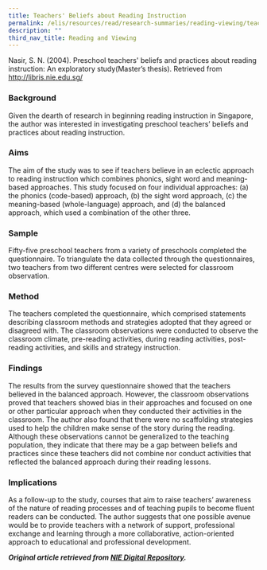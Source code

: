 ```yaml
---
title: Teachers' Beliefs about Reading Instruction
permalink: /elis/resources/read/research-summaries/reading-viewing/teachers-beliefs-about-reading-instruction/
description: ""
third_nav_title: Reading and Viewing
---
```

Nasir, S. N. (2004). Preschool teachers' beliefs and practices about reading instruction: An exploratory study(Master’s thesis). Retrieved from http://libris.nie.edu.sg/

### Background

Given the dearth of research in beginning reading instruction in Singapore, the author was interested in investigating preschool teachers’ beliefs and practices about reading instruction.

### Aims

The aim of the study was to see if teachers believe in an eclectic approach to reading instruction which combines phonics, sight word and meaning-based approaches. This study focused on four individual approaches: (a) the phonics (code-based) approach, (b) the sight word approach, (c) the meaning-based (whole-language) approach, and (d) the balanced approach, which used a combination of the other three.

### Sample

Fifty-five preschool teachers from a variety of preschools completed the questionnaire. To triangulate the data collected through the questionnaires, two teachers from two different centres were selected for classroom observation.

### Method

The teachers completed the questionnaire, which comprised statements describing classroom methods and strategies adopted that they agreed or disagreed with. The classroom observations were conducted to observe the classroom climate, pre-reading activities, during reading activities, post-reading activities, and skills and strategy instruction.

### Findings

The results from the survey questionnaire showed that the teachers believed in the balanced approach. However, the classroom observations proved that teachers showed bias in their approaches and focused on one or other particular approach when they conducted their activities in the classroom. The author also found that there were no scaffolding strategies used to help the children make sense of the story during the reading. Although these observations cannot be generalized to the teaching population, they indicate that there may be a gap between beliefs and practices since these teachers did not combine nor conduct activities that reflected the balanced approach during their reading lessons.

### Implications

As a follow-up to the study, courses that aim to raise teachers’ awareness of the nature of reading processes and of teaching pupils to become fluent readers can be conducted. The author suggests that one possible avenue would be to provide teachers with a network of support, professional exchange and learning through a more collaborative, action-oriented approach to educational and professional development.


**_Original article retrieved from [NIE Digital Repository](https://repository.nie.edu.sg/)._**